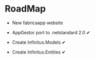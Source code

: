 

# RoadMap

- New fabricaapp website

- AppGestor port to .netstandard 2.0 ✔

- Create Infinitus.Models ✔

- Create Infinitus.Entities ✔
